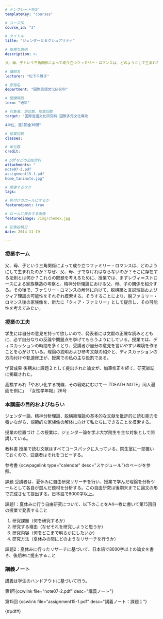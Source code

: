 ```yaml
---
# テンプレート指定
templateKey: "courses"

# コースID
course_id: "3"

# タイトル
title: "ジェンダーとセクシュアリティ"

# 簡単な説明
description: >-

父、母、子という三角関係によって成り立つファミリー・ロマンスは、どのようにして生まれたのか？なぜ、父、母、子でなければならないのか？そこに存在する法則とは何か？これらの問題を考えるために、授　...

# 講師名
lecturer: "松下千雅子"

# 部局名
department: "国際言語文化研究科"

# 開講時限
term: "通年"

# 対象者、単位数、授業回数
target: "国際言語文化研究科 国際多元文化専攻

4単位、週1回全30回"

# 授業回数
classes: 

# 単位数
credit: 

# pdfなどの追加資料
attachments: "
note07-2.pdf
assignment15-1.pdf
home_tanimoto.jpg"

# 関連するタグ
tags:

# 色付けのロールにするか
featuredpost: true

# ロールに表示する画像
featuredimage: /img/chemex.jpg

# 記事投稿日
date: 2014-11-19

---
```


### 授業ホーム
    
父、母、子という三角関係によって成り立つファミリー・ロマンスは、どのようにして生まれたのか？なぜ、父、母、子でなければならないのか？そこに存在する法則とは何か？これらの問題を考えるために、授業では、まずレヴィ＝ストロースによる家族構造の考察と、精神分析理論における父、母、子の関係を紹介する。その後で、ファミリー・ロマンスの解体に向けて、脱構築と言説理論およびクィア理論の可能性をそれぞれ模索する。そうすることにより、脱ファミリー・ロマンス後の家族像を、新たに「クィア・ファミリー」として提示し、その可能性を考えてみたい。


### 授業の工夫
学生には自分の意見を持って欲しいので、発表者には文献の正確な読みとともに、必ず自分なりの反論や問題点を挙げてもらうようにしている。授業では、ディスカッションの時間を多くとり、受講者が自分の意見を言いやすい環境を作ることを心がけている。理論の説明および参考文献の紹介と、ディスカッションの方向付けや軌道修正が、授業での私の主な役割である。

学習成果
後期末に課題２として提出された論文が、加筆修正を経て、研究雑誌に掲載された。

高橋すみれ「やおい化する視線、その戦略にむけて—『DEATH NOTE』同人漫画を例に」 『女性学年報』26号

### 

### 本講座の目的およびねらい
ジェンダー論、精神分析理論、脱構築理論の基本的な文献を批評的に読む能力を養いながら、規範的な家族像の解体に向けて私たちにできることを模索する。

授業の位置づけ
この授業は、ジェンダー論を学ぶ大学院生を主な対象として開講している。


教科書
授業で読む文献はすべてコースパックに入っている。院生室に一部置いておくので、受講者はそれをコピーする。

参考書
{ocwpagelink type="calendar" desc="スケジュール"}のページを参照。

課題
受講者は、夏休みに自由研究リサーチを行い、授業で学んだ理論を分析ツールとして各自が選んだ題材を分析する。この自由研究は後期末までに論文の形で完成させて提出する。日本語で8000字以上。

課題1：夏休みに行う自由研究について、以下のことをA4一枚に書いて第15回目の授業で発表すること

   1. 研究課題（何を研究するか）
   2. 研究する理由（なぜそれを研究しようと思うか）
   3. 研究内容（何をどこまで明らかにしたいか）
   4. 研究方法（夏休みの間にどのようなリサーチを行うか） 

課題2：夏休みに行ったリサーチに基づいて、日本語で8000字以上の論文を書き、後期末に提出すること



### 講義ノート
講義は学生のハンドアウトに基づいて行う。


第1回{ocwlink file="note07-2.pdf" desc="講義ノート"}

第15回
{ocwlink file="assignment15-1.pdf" desc="講義ノート：課題１"}


{#pdf#}
 

 

### 



### 

    
